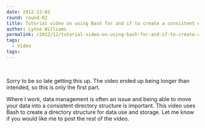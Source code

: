 ```yaml
---
date: 2012-12-03
round: round-02
title: Tutorial video on using Bash for and if to create a consistent directory structure for data storage
author: Lynne Williams
permalink: /2012/12/tutorial-video-on-using-bash-for-and-if-to-create-a-consistent-directory-structure-for-data-storage/
tags:
  - Video
tags:
---
```

&nbsp;

Sorry to be so late getting this up. The video ended up being longer than intended, so this is only the first part.

Where I work, data management is often an issue and being able to move your data into a consistent directory structure is important. This video uses Bash to create a directory structure for data use and storage. Let me know if you would like me to post the rest of the video.
